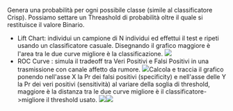 

Genera una probabilità per ogni possibile classe (simile al classificatore Crisp).
Possiamo settare un Threashold di probabilità oltre il quale si restituisce il valore Binario.

- Lift Chart: individui un campione di N individui ed effettui il test e ripeti usando un classificatore casuale. Disegnando il grafico maggiore è l'area tra le due curve migliore è la classificazione.
	![](Pasted%20image%2020231230150751.png)
- ROC Curve : simula il tradeoff tra Veri Positivi e Falsi Positivi in una trasmissione con canale affetto da rumore. 
	![](Pasted%20image%2020231230150901.png)Calcola e traccia il grafico ponendo nell'asse X la Pr dei falsi positivi (specificity) e nell'asse delle Y la Pr dei veri positivi (sensitività) al variare della soglia di threshold, maggiore è la distanza tra le due curve migliore è il classificatore->migliore il threshold usato.
	![](Pasted%20image%2020231230151003.png)![](Pasted%20image%2020231230151021.png)
	